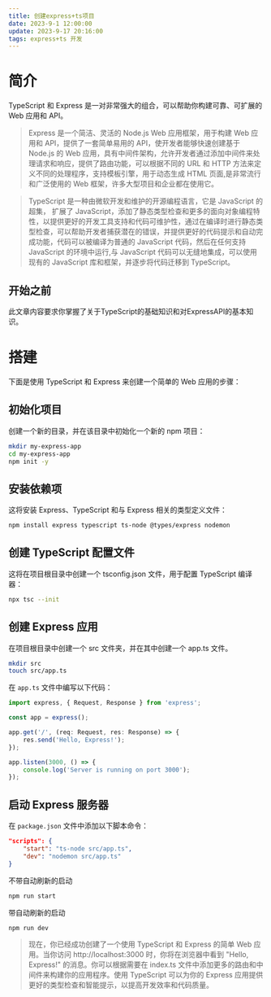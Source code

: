 ```yaml
---
title: 创建express+ts项目
date: 2023-9-1 12:00:00
update: 2023-9-17 20:16:00
tags: express+ts 开发
---
```


# 简介
TypeScript 和 Express 是一对非常强大的组合，可以帮助你构建可靠、可扩展的 Web 应用和 API。
> Express 是一个简洁、灵活的 Node.js Web 应用框架，用于构建 Web 应用和 API，提供了一套简单易用的 API，使开发者能够快速创建基于 Node.js 的 Web 应用，具有中间件架构，允许开发者通过添加中间件来处理请求和响应，提供了路由功能，可以根据不同的 URL 和 HTTP 方法来定义不同的处理程序，支持模板引擎，用于动态生成 HTML 页面,是非常流行和广泛使用的 Web 框架，许多大型项目和企业都在使用它。

> TypeScript 是一种由微软开发和维护的开源编程语言，它是 JavaScript 的超集， 扩展了 JavaScript，添加了静态类型检查和更多的面向对象编程特性，以提供更好的开发工具支持和代码可维护性，通过在编译时进行静态类型检查，可以帮助开发者捕获潜在的错误，并提供更好的代码提示和自动完成功能，代码可以被编译为普通的 JavaScript 代码，然后在任何支持 JavaScript 的环境中运行,与 JavaScript 代码可以无缝地集成，可以使用现有的 JavaScript 库和框架，并逐步将代码迁移到 TypeScript。

## 开始之前
此文章内容要求你掌握了关于TypeScript的基础知识和对ExpressAPI的基本知识。

# 搭建
下面是使用 TypeScript 和 Express 来创建一个简单的 Web 应用的步骤：

## 初始化项目
创建一个新的目录，并在该目录中初始化一个新的 npm 项目：
```bash
mkdir my-express-app
cd my-express-app
npm init -y
```

## 安装依赖项
这将安装 Express、TypeScript 和与 Express 相关的类型定义文件：
```bash
npm install express typescript ts-node @types/express nodemon
```

## 创建 TypeScript 配置文件
这将在项目根目录中创建一个 tsconfig.json 文件，用于配置 TypeScript 编译器：
```bash
npx tsc --init
```

## 创建 Express 应用
在项目根目录中创建一个 src 文件夹，并在其中创建一个 app.ts 文件。
```bash
mkdir src
touch src/app.ts
```
在 `app.ts` 文件中编写以下代码：
```typescript
import express, { Request, Response } from 'express';

const app = express();

app.get('/', (req: Request, res: Response) => {
    res.send('Hello, Express!');
});

app.listen(3000, () => {
    console.log('Server is running on port 3000');
});
```

## 启动 Express 服务器
在 `package.json` 文件中添加以下脚本命令：
```json
"scripts": {
    "start": "ts-node src/app.ts",
    "dev": "nodemon src/app.ts"
}
```
不带自动刷新的启动
```bash
npm run start
```
带自动刷新的启动
```bash
npm run dev
```


> 现在，你已经成功创建了一个使用 TypeScript 和 Express 的简单 Web 应用。当你访问 http://localhost:3000 时，你将在浏览器中看到 "Hello, Express!" 的消息。你可以根据需要在 index.ts 文件中添加更多的路由和中间件来构建你的应用程序。使用 TypeScript 可以为你的 Express 应用提供更好的类型检查和智能提示，以提高开发效率和代码质量。